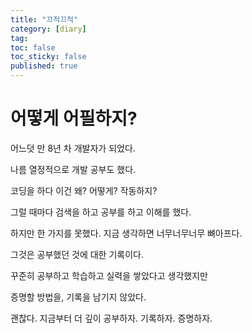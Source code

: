 ```yaml
---
title: "끄적끄적"
category: [diary]
tag: 
toc: false
toc_sticky: false
published: true
---
```

# 어떻게 어필하지?

어느덧 만 8년 차 개발자가 되었다.

나름 열정적으로 개발 공부도 했다.

코딩을 하다 이건 왜? 어떻게? 작동하지?

그럴 때마다 검색을 하고 공부를 하고 이해를 했다.

하지만 한 가지를 못했다. 지금 생각하면 너무너무너무 뼈아프다.

그것은 공부했던 것에 대한 기록이다.

꾸준히 공부하고 학습하고 실력을 쌓았다고 생각했지만

증명할 방법을, 기록을 남기지 않았다.

괜찮다. 지금부터 더 깊이 공부하자. 기록하자. 증명하자.